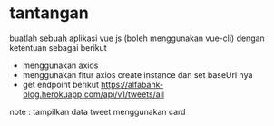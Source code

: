 # tantangan 

buatlah sebuah aplikasi vue js (boleh menggunakan vue-cli)
dengan ketentuan sebagai berikut 
- menggunakan axios 
- menggunakan fitur axios create instance dan set baseUrl nya
- get endpoint berikut https://alfabank-blog.herokuapp.com/api/v1/tweets/all

note : tampilkan data tweet menggunakan card